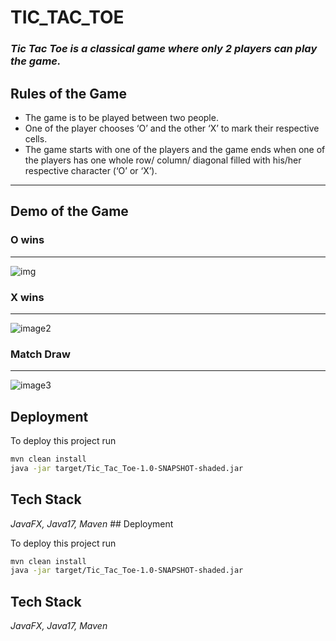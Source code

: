 # **TIC_TAC_TOE**
### _Tic Tac Toe is a classical game where only 2 players can play the game._

## Rules of the Game
- The game is to be played between two people.
- One of the player chooses ‘O’ and the other ‘X’ to mark their respective cells.
- The game starts with one of the players and the game ends when one of the players has one whole row/ column/ diagonal filled with his/her respective character (‘O’ or ‘X’).
---
## Demo of the Game
### O wins
---
![img](https://github.com/Sarfaraz-Hussain/project-TIC_TAC_TOE/blob/master/src/main/resources/images/image1.png)
### X wins
---
![image2](https://github.com/Sarfaraz-Hussain/project-TIC_TAC_TOE/blob/master/src/main/resources/images/image2.png)
### Match Draw
----
![image3](https://github.com/Sarfaraz-Hussain/project-TIC_TAC_TOE/blob/master/src/main/resources/images/image3.png)
## Deployment

To deploy this project run

```bash
mvn clean install
java -jar target/Tic_Tac_Toe-1.0-SNAPSHOT-shaded.jar
```
## Tech Stack

_JavaFX, Java17, Maven_ ## Deployment

To deploy this project run

```bash
mvn clean install
java -jar target/Tic_Tac_Toe-1.0-SNAPSHOT-shaded.jar
```
## Tech Stack

_JavaFX, Java17, Maven_ 
